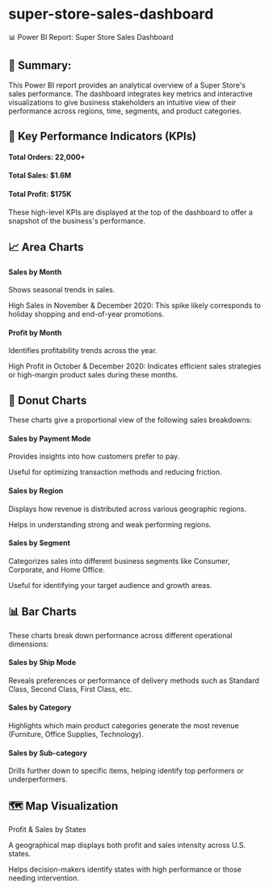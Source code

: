 # super-store-sales-dashboard

📊 Power BI Report: Super Store Sales Dashboard
## 📁 Summary:
This Power BI report provides an analytical overview of a Super Store's sales performance. The dashboard integrates key metrics and interactive visualizations to give business stakeholders an intuitive view of their performance across regions, time, segments, and product categories.

## 🧮 Key Performance Indicators (KPIs)

#### Total Orders: 22,000+

#### Total Sales: $1.6M

#### Total Profit: $175K

These high-level KPIs are displayed at the top of the dashboard to offer a snapshot of the business's performance.

## 📈 Area Charts

#### Sales by Month

Shows seasonal trends in sales.

High Sales in November & December 2020: This spike likely corresponds to holiday shopping and end-of-year promotions.

#### Profit by Month

Identifies profitability trends across the year.

High Profit in October & December 2020: Indicates efficient sales strategies or high-margin product sales during these months.

## 🍩 Donut Charts

These charts give a proportional view of the following sales breakdowns:

#### Sales by Payment Mode

Provides insights into how customers prefer to pay.

Useful for optimizing transaction methods and reducing friction.

#### Sales by Region

Displays how revenue is distributed across various geographic regions.

Helps in understanding strong and weak performing regions.

#### Sales by Segment

Categorizes sales into different business segments like Consumer, Corporate, and Home Office.

Useful for identifying your target audience and growth areas.

## 📊 Bar Charts

These charts break down performance across different operational dimensions:

#### Sales by Ship Mode

Reveals preferences or performance of delivery methods such as Standard Class, Second Class, First Class, etc.

#### Sales by Category

Highlights which main product categories generate the most revenue (Furniture, Office Supplies, Technology).

#### Sales by Sub-category

Drills further down to specific items, helping identify top performers or underperformers.

## 🗺️ Map Visualization

Profit & Sales by States

A geographical map displays both profit and sales intensity across U.S. states.

Helps decision-makers identify states with high performance or those needing intervention.

